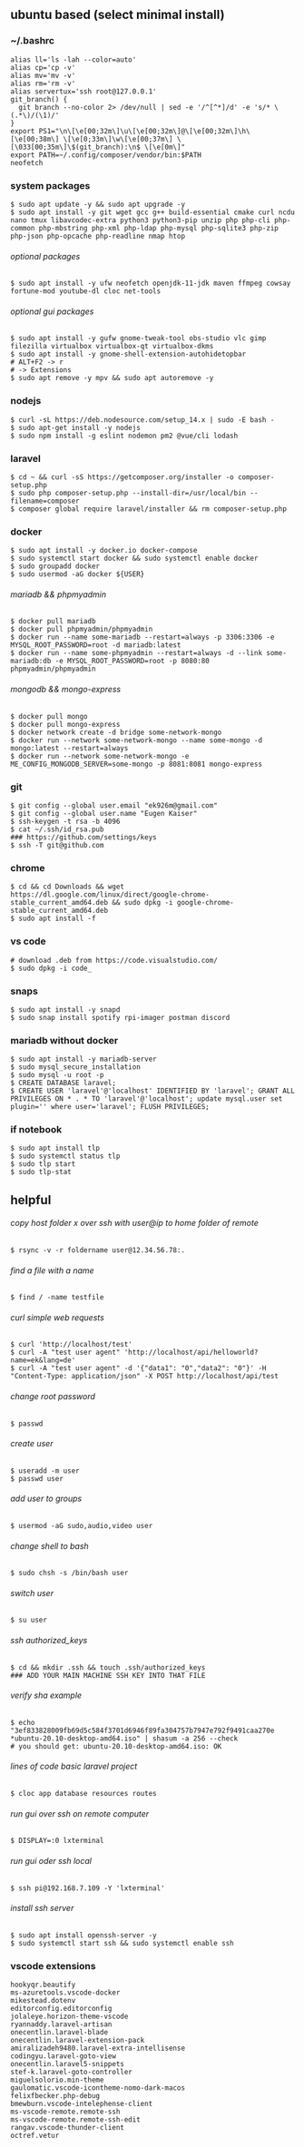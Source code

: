## ubuntu based (select minimal install)

### ~/.bashrc
    alias ll='ls -lah --color=auto'
    alias cp='cp -v'
    alias mv='mv -v'
    alias rm='rm -v'
    alias servertux='ssh root@127.0.0.1'
    git_branch() {
      git branch --no-color 2> /dev/null | sed -e '/^[^*]/d' -e 's/* \(.*\)/(\1)/'
    }
    export PS1="\n\[\e[00;32m\]\u\[\e[00;32m\]@\[\e[00;32m\]\h\[\e[00;38m\] \[\e[0;33m\]\w\[\e[00;37m\] \[\033[00;35m\]\$(git_branch):\n$ \[\e[0m\]"
    export PATH=~/.config/composer/vendor/bin:$PATH
    neofetch
    
### system packages
    $ sudo apt update -y && sudo apt upgrade -y
    $ sudo apt install -y git wget gcc g++ build-essential cmake curl ncdu nano tmux libavcodec-extra python3 python3-pip unzip php php-cli php-common php-mbstring php-xml php-ldap php-mysql php-sqlite3 php-zip php-json php-opcache php-readline nmap htop
###### optional packages
    $ sudo apt install -y ufw neofetch openjdk-11-jdk maven ffmpeg cowsay fortune-mod youtube-dl cloc net-tools
###### optional gui packages
    $ sudo apt install -y gufw gnome-tweak-tool obs-studio vlc gimp filezilla virtualbox virtualbox-qt virtualbox-dkms
    $ sudo apt install -y gnome-shell-extension-autohidetopbar
    # ALT+F2 -> r
    # -> Extensions
    $ sudo apt remove -y mpv && sudo apt autoremove -y

### nodejs
    $ curl -sL https://deb.nodesource.com/setup_14.x | sudo -E bash -
    $ sudo apt-get install -y nodejs
    $ sudo npm install -g eslint nodemon pm2 @vue/cli lodash

### laravel
    $ cd ~ && curl -sS https://getcomposer.org/installer -o composer-setup.php
    $ sudo php composer-setup.php --install-dir=/usr/local/bin --filename=composer
    $ composer global require laravel/installer && rm composer-setup.php

### docker
    $ sudo apt install -y docker.io docker-compose
    $ sudo systemctl start docker && sudo systemctl enable docker
    $ sudo groupadd docker
    $ sudo usermod -aG docker ${USER}
###### mariadb && phpmyadmin
    $ docker pull mariadb 
    $ docker pull phpmyadmin/phpmyadmin
    $ docker run --name some-mariadb --restart=always -p 3306:3306 -e MYSQL_ROOT_PASSWORD=root -d mariadb:latest
    $ docker run --name some-phpmyadmin --restart=always -d --link some-mariadb:db -e MYSQL_ROOT_PASSWORD=root -p 8080:80 phpmyadmin/phpmyadmin
###### mongodb && mongo-express
    $ docker pull mongo
    $ docker pull mongo-express
    $ docker network create -d bridge some-network-mongo
    $ docker run --network some-network-mongo --name some-mongo -d mongo:latest --restart=always
    $ docker run --network some-network-mongo -e ME_CONFIG_MONGODB_SERVER=some-mongo -p 8081:8081 mongo-express
    
### git
    $ git config --global user.email "ek926m@gmail.com"
    $ git config --global user.name "Eugen Kaiser"
    $ ssh-keygen -t rsa -b 4096
    $ cat ~/.ssh/id_rsa.pub
    ### https://github.com/settings/keys
    $ ssh -T git@github.com
    
### chrome
    $ cd && cd Downloads && wget https://dl.google.com/linux/direct/google-chrome-stable_current_amd64.deb && sudo dpkg -i google-chrome-stable_current_amd64.deb
    $ sudo apt install -f

### vs code
    # download .deb from https://code.visualstudio.com/
    $ sudo dpkg -i code_

### snaps
    $ sudo apt install -y snapd
    $ sudo snap install spotify rpi-imager postman discord

### mariadb without docker
    $ sudo apt install -y mariadb-server
    $ sudo mysql_secure_installation
    $ sudo mysql -u root -p
    $ CREATE DATABASE laravel;
    $ CREATE USER 'laravel'@'localhost' IDENTIFIED BY 'laravel'; GRANT ALL PRIVILEGES ON * . * TO 'laravel'@'localhost'; update mysql.user set plugin='' where user='laravel'; FLUSH PRIVILEGES;

### if notebook
    $ sudo apt install tlp
    $ sudo systemctl status tlp
    $ sudo tlp start
    $ sudo tlp-stat


## helpful

###### copy host folder x over ssh with user@ip to home folder of remote
    $ rsync -v -r foldername user@12.34.56.78:.
###### find a file with a name
    $ find / -name testfile
###### curl simple web requests
    $ curl 'http://localhost/test'
    $ curl -A "test user agent" 'http://localhost/api/helloworld?name=ek&lang=de'
    $ curl -A "test user agent" -d '{"data1": "0","data2": "0"}' -H "Content-Type: application/json" -X POST http://localhost/api/test
###### change root password
    $ passwd
###### create user
    $ useradd -m user
    $ passwd user
###### add user to groups
    $ usermod -aG sudo,audio,video user
###### change shell to bash
    $ sudo chsh -s /bin/bash user
###### switch user
    $ su user
###### ssh authorized_keys
    $ cd && mkdir .ssh && touch .ssh/authorized_keys
    ### ADD YOUR MAIN MACHINE SSH KEY INTO THAT FILE
###### verify sha example
    $ echo "3ef833828009fb69d5c584f3701d6946f89fa304757b7947e792f9491caa270e *ubuntu-20.10-desktop-amd64.iso" | shasum -a 256 --check
    # you should get: ubuntu-20.10-desktop-amd64.iso: OK
###### lines of code basic laravel project
    $ cloc app database resources routes
###### run gui over ssh on remote computer
    $ DISPLAY=:0 lxterminal
###### run gui oder ssh local
    $ ssh pi@192.168.7.109 -Y 'lxterminal'
###### install ssh server
    $ sudo apt install openssh-server -y
    $ sudo systemctl start ssh && sudo systemctl enable ssh
    
### vscode extensions
    hookyqr.beautify
    ms-azuretools.vscode-docker
    mikestead.dotenv
    editorconfig.editorconfig
    jolaleye.horizon-theme-vscode
    ryannaddy.laravel-artisan
    onecentlin.laravel-blade
    onecentlin.laravel-extension-pack
    amiralizadeh9480.laravel-extra-intellisense
    codingyu.laravel-goto-view
    onecentlin.laravel5-snippets
    stef-k.laravel-goto-controller
    miguelsolorio.min-theme
    gaulomatic.vscode-icontheme-nomo-dark-macos
    felixfbecker.php-debug
    bmewburn.vscode-intelephense-client
    ms-vscode-remote.remote-ssh
    ms-vscode-remote.remote-ssh-edit
    rangav.vscode-thunder-client
    octref.vetur
    
    
    
    
    
